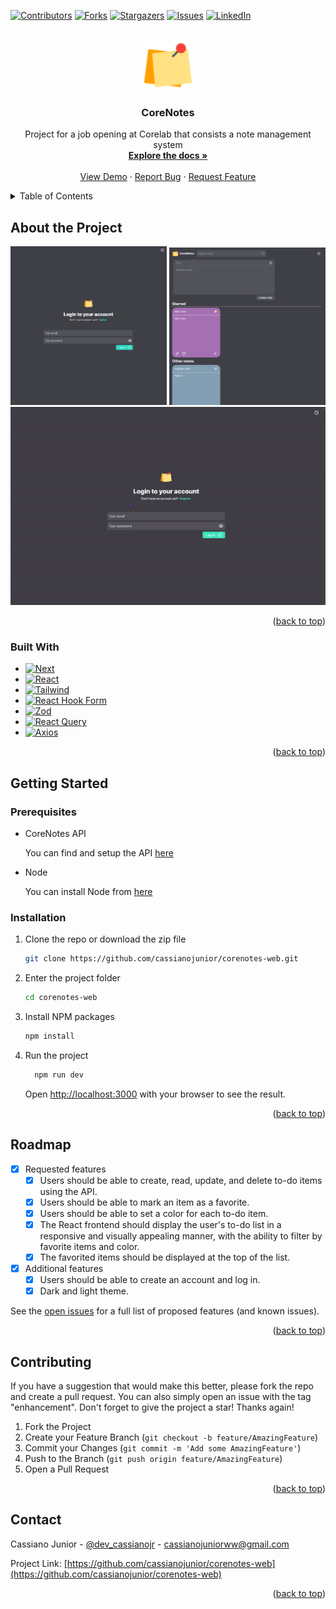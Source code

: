 <a name="readme-top"></a>

[![Contributors][contributors-shield]][contributors-url]
[![Forks][forks-shield]][forks-url]
[![Stargazers][stars-shield]][stars-url]
[![Issues][issues-shield]][issues-url]
[![LinkedIn][linkedin-shield]][linkedin-url]

<br />
<div align="center">
  <a href="https://github.com/cassianojunior/corenotes-web">
    <img src="src/app/icon.svg" alt="Logo" width="80" height="80">
  </a>

<h3 align="center">CoreNotes</h3>
  <p align="center">
    Project for a job opening at Corelab that consists a note management system
    <br />
    <a href="https://github.com/cassianojunior/corenotes-web"><strong>Explore the docs »</strong></a>
    <br />
    <br />
    <a href="https://github.com/cassianojunior/corenotes-web">View Demo</a>
    ·
    <a href="https://github.com/cassianojunior/corenotes-web/issues">Report Bug</a>
    ·
    <a href="https://github.com/cassianojunior/corenotes-web/issues">Request Feature</a>
  </p>
</div>

<details>
  <summary>Table of Contents</summary>
  <ol>
    <li>
      <a href="#about-the-project">About The Project</a>
      <ul>
        <li><a href="#built-with">Built With</a></li>
      </ul>
    </li>
    <li>
      <a href="#getting-started">Getting Started</a>
      <ul>
        <li><a href="#prerequisites">Prerequisites</a></li>
        <li><a href="#installation">Installation</a></li>
      </ul>
    </li>
    <li><a href="#roadmap">Roadmap</a></li>
    <li><a href="#contributing">Contributing</a></li>
    <li><a href="#license">License</a></li>
    <li><a href="#contact">Contact</a></li>
  </ol>
</details>

## About the Project

<div align="center">
  <img src="docs/images/login-screen-min.png" width="250px" />
  <img src="docs/images/main-screen-min.png" width="250px" />
  <img src="docs/images/preview.gif" />
</div>

<p align="right">(<a href="#readme-top">back to top</a>)</p>

### Built With

* [![Next][Next.js]][Next-url]
* [![React][React.js]][React-url]
* [![Tailwind][TailwindCSS]][TailwindCSS-url]
* [![React Hook Form][react-hook-form]][react-hook-form-url]
* [![Zod][zod]][zod-url]
* [![React Query][react-query]][react-query-url]
* [![Axios][axios]][axios-url]

<p align="right">(<a href="#readme-top">back to top</a>)</p>

## Getting Started

### Prerequisites

* CoreNotes API

  You can find and setup the API [here](https://github.com/cassianojunior/corenotes-api.git)

* Node

  You can install Node from [here](https://nodejs.org/en/download/)

### Installation

1. Clone the repo or download the zip file
  
    ```sh
    git clone https://github.com/cassianojunior/corenotes-web.git
    ```

2. Enter the project folder
  
    ```sh
    cd corenotes-web
    ```

3. Install NPM packages
  
    ```sh
    npm install
    ```

4. Run the project
  
    ```sh
      npm run dev
    ```

    Open [http://localhost:3000](http://localhost:3000) with your browser to see the result.

<p align="right">(<a href="#readme-top">back to top</a>)</p>

## Roadmap

* [x] Requested features
  * [x] Users should be able to create, read, update, and delete to-do items using the API.
  * [x]  Users should be able to mark an item as a favorite.
  * [x] Users should be able to set a color for each to-do item.
  * [x] The React frontend should display the user's to-do list in a responsive and visually appealing manner, with the ability to filter by favorite items and color.
  * [x] The favorited items should be displayed at the top of the list.
* [x] Additional features
  * [x] Users should be able to create an account and log in.
  * [x] Dark and light theme.

See the [open issues](https://github.com/cassianojunior/corenotes-web/issues) for a full list of proposed features (and known issues).

<p align="right">(<a href="#readme-top">back to top</a>)</p>

## Contributing

If you have a suggestion that would make this better, please fork the repo and create a pull request. You can also simply open an issue with the tag "enhancement".
Don't forget to give the project a star! Thanks again!

1. Fork the Project
2. Create your Feature Branch (`git checkout -b feature/AmazingFeature`)
3. Commit your Changes (`git commit -m 'Add some AmazingFeature'`)
4. Push to the Branch (`git push origin feature/AmazingFeature`)
5. Open a Pull Request

<p align="right">(<a href="#readme-top">back to top</a>)</p>

## Contact

Cassiano Junior - [@dev_cassianojr](https://twitter.com/dev_cassianojr) - [cassianojuniorww@gmail.com](mailto:cassianojuniorww@gmail.com)

Project Link: [https://github.com/cassianojunior/corenotes-web](https://github.com/cassianojunior/corenotes-web)

<p align="right">(<a href="#readme-top">back to top</a>)</p>

<!-- MARKDOWN LINKS & IMAGES -->
<!-- https://www.markdownguide.org/basic-syntax/#reference-style-links -->
[contributors-shield]: https://img.shields.io/github/contributors/cassianojunior/corenotes-web
[contributors-url]: https://github.com/cassianojunior/corenotes-web/graphs/contributors
[forks-shield]: https://img.shields.io/github/forks/cassianojunior/corenotes-web
[forks-url]: https://github.com/cassianojunior/corenotes-web/network/members
[stars-shield]: https://img.shields.io/github/stars/cassianojunior/corenotes-web
[stars-url]: https://github.com/cassianojunior/corenotes-web/stargazers
[issues-shield]: https://img.shields.io/github/issues/cassianojunior/corenotes-web
[issues-url]: https://github.com/cassianojunior/corenotes-web/issues
[linkedin-shield]: https://img.shields.io/badge/-LinkedIn-black.svg?logo=linkedin&colorB=555
[linkedin-url]: https://linkedin.com/in/cassianojunior
[Next.js]: https://img.shields.io/badge/Next-000000?logo=nextdotjs&logoColor=white
[Next-url]: https://nextjs.org/
[React.js]: https://img.shields.io/badge/React-20232A?logo=react&logoColor=61DAFB
[React-url]: https://reactjs.org/
[Tailwindcss]: https://img.shields.io/badge/TailwindCSS-0f172a?logo=tailwindcss&logoColor=06B6D4
[Tailwindcss-url]: https://tailwindcss.com/
[react-hook-form]: https://img.shields.io/badge/React_Hook_Form-081229?logo=reacthookform&logoColor=EC5990
[react-hook-form-url]: https://react-hook-form.com/
[zod]: https://img.shields.io/badge/Zod-283339?logo=zod&logoColor=3E67B1
[zod-url]:https://zod.dev
[react-query]: https://img.shields.io/badge/React_Query-111827?logo=reactquery&logoColor=FF4154
[react-query-url]: https://react-query.tanstack.com/
[axios]: https://img.shields.io/badge/Axios-373747?logo=axios&logoColor=5A29E4
[axios-url]: https://axios-http.com/

